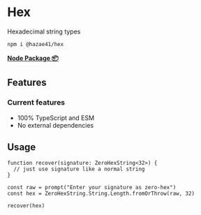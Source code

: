 # Hex

Hexadecimal string types

```bash
npm i @hazae41/hex
```

[**Node Package 📦**](https://www.npmjs.com/package/@hazae41/hex)

## Features

### Current features
- 100% TypeScript and ESM
- No external dependencies

## Usage

```tsx
function recover(signature: ZeroHexString<32>) {
  // just use signature like a normal string
}

const raw = prompt("Enter your signature as zero-hex")
const hex = ZeroHexString.String.Length.fromOrThrow(raw, 32)

recover(hex)
```